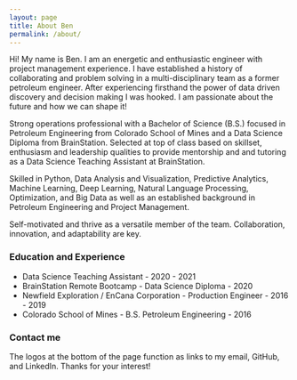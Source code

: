 ```yaml
---
layout: page
title: About Ben
permalink: /about/
---
```


Hi! My name is Ben.  I am an energetic and enthusiastic engineer with project management experience. I have established a history of collaborating and problem solving in a multi-disciplinary team as a former petroleum engineer. After experiencing firsthand the power of data driven discovery and decision making I was hooked. I am passionate about the future and how we can shape it!

Strong operations professional with a Bachelor of Science (B.S.) focused in Petroleum Engineering from Colorado School of Mines and a Data Science Diploma from BrainStation.  Selected at top of class based on skillset, enthusiasm and leadership qualities to provide mentorship and and tutoring as a Data Science Teaching Assistant at BrainStation.

Skilled in Python, Data Analysis and Visualization, Predictive Analytics, Machine Learning, Deep Learning, Natural Language Processing, Optimization, and Big Data as well as an established background in Petroleum Engineering and Project Management.  

Self-motivated and thrive as a versatile member of the team. Collaboration, innovation, and adaptability are key.

### Education and Experience

- Data Science Teaching Assistant - 2020 - 2021
- BrainStation Remote Bootcamp - Data Science Diploma - 2020
- Newfield Exploration / EnCana Corporation - Production Engineer - 2016 - 2019
- Colorado School of Mines - B.S. Petroleum Engineering - 2016  

### Contact me

The logos at the bottom of the page function as links to my email, GitHub, and LinkedIn.  Thanks for your interest!